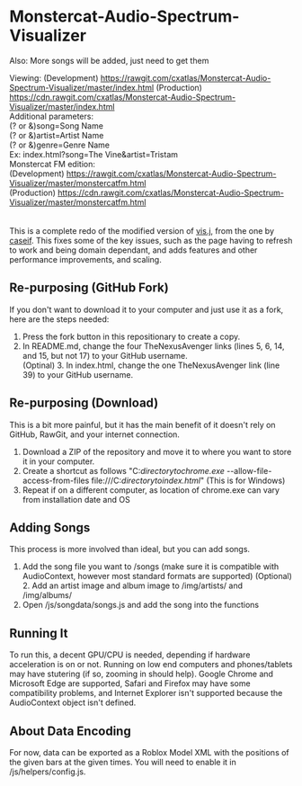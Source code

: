 # Monstercat-Audio-Spectrum-Visualizer
Also: More songs will be added, just need to get them

Viewing: 
(Development) https://rawgit.com/cxatlas/Monstercat-Audio-Spectrum-Visualizer/master/index.html
(Production) https://cdn.rawgit.com/cxatlas/Monstercat-Audio-Spectrum-Visualizer/master/index.html
<br>Additional parameters:
<br>(? or &)song=Song Name
<br>(? or &)artist=Artist Name
<br>(? or &)genre=Genre Name
<br>Ex: index.html?song=The Vine&artist=Tristam
<br>
Monstercat FM edition:
<br>(Development) https://rawgit.com/cxatlas/Monstercat-Audio-Spectrum-Visualizer/master/monstercatfm.html
<br>(Production) https://cdn.rawgit.com/cxatlas/Monstercat-Audio-Spectrum-Visualizer/master/monstercatfm.html
<br><br><br>
This is a complete redo of the modified version of [vis.j](https://github.com/TheNexusAvenger/vis.js), from the one by [caseif](https://github.com/caseif/vis.js). This fixes some of the key issues, such as the page having to refresh to work and being domain dependant, and adds features and other performance improvements, and scaling.

## Re-purposing (GitHub Fork)
If you don't want to download it to your computer and just use it as a fork, here are the steps needed:
1. Press the fork button in this repositionary to create a copy.<br>
2. In README.md, change the four TheNexusAvenger links (lines 5, 6, 14, and 15, but not 17) to your GitHub username.<br>
(Optinal) 3. In index.html, change the one TheNexusAvenger link (line 39) to your GitHub username. 

## Re-purposing (Download)
This is a bit more painful, but it has the main benefit of it doesn't rely on GitHub, RawGit, and your internet connection.
1. Download a ZIP of the repository and move it to where you want to store it in your computer.<br>
2. Create a shortcut as follows "C:<i>directorytochrome.exe</i> --allow-file-access-from-files file:///C:<i>directorytoindex.html</i>" (This is for Windows)<br>
3. Repeat if on a different computer, as location of chrome.exe can vary from installation date and OS

## Adding Songs
This process is more involved than ideal, but you can add songs.
1. Add the song file you want to /songs (make sure it is compatible with AudioContext, however most standard formats are supported)
(Optional) 2. Add an artist image and album image to /img/artists/ and /img/albums/ 
3. Open /js/songdata/songs.js and add the song into the functions

## Running It
To run this, a decent GPU/CPU is needed, depending if hardware acceleration is on or not. Running on low end computers and phones/tablets may have stutering (if so, zooming in should help). Google Chrome and Microsoft Edge are supported, Safari and Firefox may have some compatibility problems, and Internet Explorer isn't supported because the AudioContext object isn't defined.

## About Data Encoding
For now, data can be exported as a Roblox Model XML with the positions of the given bars at the given times. You will need to enable it in /js/helpers/config.js.
